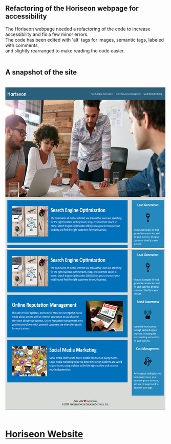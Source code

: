 ## Refactoring of the Horiseon webpage for accessibility

The Horiseon webpage needed a refactoring of the code to increase accessibility and fix a few minor errors.<br>
The code has been edited with 'alt' tags for images, semantic tags, labeled with comments,<br> and slightly rearranged to make reading the code easier.
<br>
<br>

## A snapshot of the site
<br>
<img src="./assets/images/website-snapshot1.jpg" alt="a screenshot of the webpage" width="500px" height="500px">

<img src="./assets/images/website-snapshot2.jpg" alt="a screenshot of the webpage" width="500px" height="500px">
<br>
<br>

# [Horiseon Website](https://swvmpdad.github.io/horiseon-refactor/)